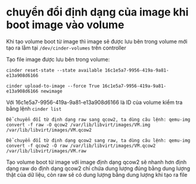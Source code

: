 # chuyển đổi định dạng của image khi boot image vào volume

Khi tạo volume boot từ image thì image sẽ được lưu bên trong volume mới tạo ra lằm tại `/dev/cinder-volumes` trên controller

Tạo file image được lưu bên trong volume:

`cinder reset-state --state available 16c1e5a7-9956-419a-9a81-e13a908d6166`

`cinder upload-to-image --force True 16c1e5a7-9956-419a-9a81-e13a908d6166 newimage`

Với 16c1e5a7-9956-419a-9a81-e13a908d6166 là ID của volume kiểm tra bằng lệnh `cinder list`

```
Để chuyển đổi từ định dạng raw sang qcow2, ta dùng câu lệnh: qemu-img convert -f raw -O qcow2 /var/lib/libvirt/images/VM.img /var/lib/libvirt/images/VM.qcow2

Để chuyển đổi từ định dạng qcow2 sang raw, ta dùng câu lệnh: qemu-img convert -f qcow2 -O raw /var/lib/libvirt/images/VM.qcow2 /var/lib/libvirt/images/VM.raw
```

Tạo volume boot từ image với image định dạng qcow2 sẽ nhanh hơn định dạng raw do định dạng qcow2 chỉ chứa dung lượng đúng bằng dung lượng thật của dữ liệu, còn raw sẽ có dung lượng bằng dung lượng khi tạo ra file


